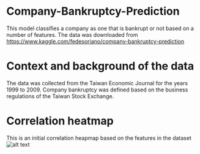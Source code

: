 # Company-Bankruptcy-Prediction
This model classifies a company as one that is bankrupt  or not based on a number of features. The data was downloaded from https://www.kaggle.com/fedesoriano/company-bankruptcy-prediction

# Context and background of the data
The data was collected from the Taiwan Economic Journal for the years 1999 to 2009. Company bankruptcy was defined based on the business regulations of the Taiwan Stock Exchange.

# Correlation heatmap
This is an initial correlation heapmap based on the features in the dataset ![alt text](Images/bankrupcy.png)


